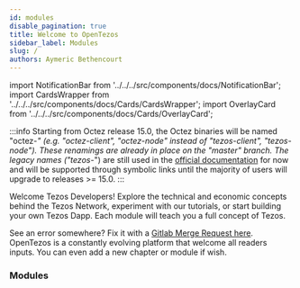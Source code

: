 ```yaml
---
id: modules
disable_pagination: true
title: Welcome to OpenTezos
sidebar_label: Modules
slug: /
authors: Aymeric Bethencourt
---
```


import NotificationBar from '../../../src/components/docs/NotificationBar';
import CardsWrapper from '../../../src/components/docs/Cards/CardsWrapper';
import OverlayCard from '../../../src/components/docs/Cards/OverlayCard';

:::info
Starting from Octez release 15.0, the Octez binaries will be named "octez-*" (e.g. "octez-client", "octez-node" instead of "tezos-client", "tezos-node"). These renamings are already in place on the "master" branch. The legacy names ("tezos-*") are still used in the [official documentation](https://tezos.gitlab.io/) for now and will be supported through symbolic links until the majority of users will upgrade to releases >= 15.0.
:::

Welcome Tezos Developers! Explore the technical and economic concepts behind the Tezos Network, experiment with our tutorials, or start building your own Tezos Dapp. Each module will teach you a full concept of Tezos.

<NotificationBar>
  <p>
    See an error somewhere? Fix it with a <a href="https://gitlab.com/tezos-paris-hub/opentezos" target="_blank">Gitlab Merge Request here</a>. OpenTezos is a constantly evolving platform that welcome all readers inputs. You can even add a new chapter or module if wish.
  </p>
</NotificationBar>

### Modules

<CardsWrapper>
  <OverlayCard
      description="What is a blockchain and how it works."
      icon="img/icons/blockchain-big-light.svg"
      iconDark="img/icons/blockchain-big-dark.svg"
      title="Blockchain Basics"
      to="/blockchain-basics"
  />
  <OverlayCard
      description="What is Tezos and how it works."
      icon="img/icons/tezos-big-light.svg"
      iconDark="img/icons/tezos-big-dark.svg"
      title="Tezos Basics"
      to="/tezos-basics"
  />
  <OverlayCard
      description="Learn the basics of smart contracts"
      icon="img/icons/handshake-big-light.svg"
      iconDark="img/icons/handshake-big-dark.svg"
      title="Smart Contracts"
      to="/smart-contracts/simple-nft-contract-1"
  />
  <OverlayCard
      description="How to deploy your own Tezos node."
      icon="img/icons/node-big-light.svg"
      iconDark="img/icons/node-big-dark.svg"
      title="Deploy a node"
      to="/deploy-a-node"
  />
  <OverlayCard
      description="Learn to use and interact with a Tezos explorer."
      icon="img/icons/explorer-big-light.svg"
      iconDark="img/icons/explorer-big-dark.svg"
      title="How to use an Explorer"
      to="/explorer"
  />
  <OverlayCard
      description="Learn the basics of the Archetype smart contract language."
      icon="img/icons/archetype-big-light.svg"
      iconDark="img/icons/archetype-big-dark.svg"
      title="Archetype"
      to="/archetype"
  />
  <OverlayCard
      description="Learn the basics of the SmartPy smart contract language."
      icon="img/icons/smartpy-big-light.svg"
      iconDark="img/icons/smartpy-big-dark.svg"
      title="SmartPy"
      to="/smartpy"
  />
    <OverlayCard
      description="Learn the basics of the LIGO smart contract language."
      icon="img/icons/ligo-big-light.svg"
      iconDark="img/icons/ligo-big-dark.svg"
      title="LIGO"
      to="/ligo"
  />
  <OverlayCard
    description="Learn the basics of the native Tezos smart contract language."
    icon="img/icons/michelson-big-light.svg"
    iconDark="img/icons/michelson-big-dark.svg"
    title="Michelson"
    to="/michelson"
  />
  <OverlayCard
    description="Everything you need to build your first Tezos Dapp."
    icon="img/icons/dapp-big-light.svg"
    iconDark="img/icons/dapp-big-dark.svg"
    title="Build a Dapp"
    to="/dapp"
  />
  <OverlayCard
    description="What is baking and how it works."
    icon="img/icons/baking-big-light.svg"
    iconDark="img/icons/baking-big-dark.svg"
    title="Baking"
    to="/baking"
  />
  <OverlayCard
    description="How to deploy your own bakers."
    icon="img/icons/baker-big-light.svg"
    iconDark="img/icons/baker-big-dark.svg"
    title="Deploy Bakers"
    to="/baking/cli-baker"
  />
  <OverlayCard
    description="Automated market maker, stablecoins, flash loans, synthetics, etc."
    icon="img/icons/defi-big-light.svg"
    iconDark="img/icons/defi-big-dark.svg"
    title="DeFi"
    to="/defi"
  />
  <OverlayCard
    description="Integrate authentication, in-games assets and achievents"
    icon="img/icons/gaming-big-light.svg"
    iconDark="img/icons/gaming-big-dark.svg"
    title="Gaming"
    to="/gaming"
  />
  <OverlayCard
    description="Take back control of your digital identity."
    icon="img/icons/self-sovereign-identity-light.svg"
    iconDark="img/icons/self-sovereign-identity-dark.svg"
    title="Self-Sovereign Identity"
    to="/self-sovereign-identity"
  />
  <OverlayCard
    description="Introduction to the concepts of formal verifications."
    icon="img/icons/formal-big-light.svg"
    iconDark="img/icons/formal-big-dark.svg"
    title="Formal Verification"
    to="/formal-verification"
  />
  <OverlayCard
    description="Create your own private Tezos network."
    icon="img/icons/private-big-light.svg"
    iconDark="img/icons/private-big-dark.svg"
    title="Private Blockchain"
    to="/private"
  />
  <OverlayCard
    description="Contribute to the Tezos ecosystem."
    icon="img/icons/contribute-big-light.svg"
    iconDark="img/icons/contribute-big-dark.svg"
    title="How to contribute"
    to="/contribute"
  />
</CardsWrapper>
